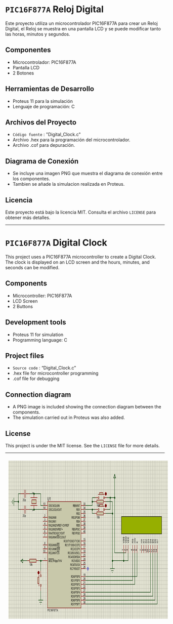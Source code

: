 # `PIC16F877A` Reloj Digital

Este proyecto utiliza un microcontrolador PIC16F877A para crear un Reloj Digital, el Reloj se muestra en una pantalla LCD y se puede modificar tanto las horas, minutos y segundos.

## Componentes
- Microcontrolador: PIC16F877A
- Pantalla LCD
- 2 Botones 

## Herramientas de Desarrollo
- Proteus 11 para la simulación
- Lenguaje de programación: C

## Archivos del Proyecto
- `Código fuente` : "Digital_Clock.c"
- Archivo .hex para la programación del microcontrolador.
- Archivo .cof para depuración.

## Diagrama de Conexión
- Se incluye una imagen PNG que muestra el diagrama de conexión entre los componentes.
- Tambien se añade la simulacion realizada en Proteus.

## Licencia
Este proyecto está bajo la licencia MIT. Consulta el archivo `LICENSE` para obtener más detalles.

-------------------------------

# `PIC16F877A` Digital Clock

This project uses a PIC16F877A microcontroller to create a Digital Clock. The clock is displayed on an LCD screen and the hours, minutes, and seconds can be modified.

## Components
- Microcontroller: PIC16F877A
- LCD Screen
- 2 Buttons

## Development tools
- Proteus 11 for simulation
- Programming language: C

## Project files
- `Source code` : “Digital_Clock.c”
- .hex file for microcontroller programming
- .cof file for debugging

## Connection diagram
- A PNG image is included showing the connection diagram between the components.
- The simulation carried out in Proteus was also added.

## License
This project is under the MIT license. See the `LICENSE` file for more details.

-------------------------------

<p align="center" >
<img width="800px" height="500px" style="margin: 10px" src="./Diagram_Digital_Clock.png"> 
</p>
